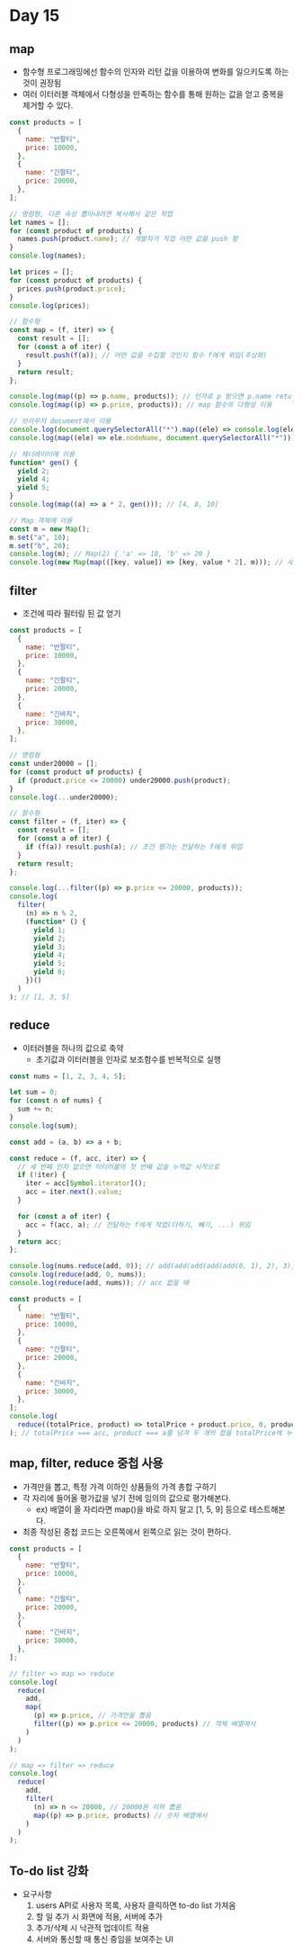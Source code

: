 # Day 15

## map

- 함수형 프로그래밍에선 함수의 인자와 리턴 값을 이용하여 변화를 일으키도록 하는 것이 권장됨
- 여러 이터러블 객체에서 다형성을 만족하는 함수를 통해 원하는 값을 얻고 중복을 제거할 수 있다.

```javascript
const products = [
  {
    name: "반팔티",
    price: 10000,
  },
  {
    name: "긴팔티",
    price: 20000,
  },
];

// 명령형, 다른 속성 뽑아내려면 복사해서 같은 작업
let names = [];
for (const product of products) {
  names.push(product.name); // 개발자가 직접 어떤 값을 push 함
}
console.log(names);

let prices = [];
for (const product of products) {
  prices.push(product.price);
}
console.log(prices);

// 함수형
const map = (f, iter) => {
  const result = [];
  for (const a of iter) {
    result.push(f(a)); // 어떤 값을 수집할 것인지 함수 f에게 위임(추상화)
  }
  return result;
};

console.log(map((p) => p.name, products)); // 인자로 p 받으면 p.name return하는 함수 넘김
console.log(map((p) => p.price, products)); // map 함수의 다형성 이용

// 브라우저 document에서 이용
console.log(document.querySelectorAll("*").map((ele) => console.log(ele))); // map 안됨
console.log(map((ele) => ele.nodeName, document.querySelectorAll("*"))); // map 가능

// 제너레이터에 이용
function* gen() {
  yield 2;
  yield 4;
  yield 5;
}
console.log(map((a) => a * 2, gen())); // [4, 8, 10]

// Map 객체에 이용
const m = new Map();
m.set("a", 10);
m.set("b", 20);
console.log(m); // Map(2) { 'a' => 10, 'b' => 20 }
console.log(new Map(map(([key, value]) => [key, value * 2], m))); // 새 Map 객체, Map(2) { 'a' => 20, 'b' => 40 }
```

## filter

- 조건에 따라 필터링 된 값 얻기

```javascript
const products = [
  {
    name: "반팔티",
    price: 10000,
  },
  {
    name: "긴팔티",
    price: 20000,
  },
  {
    name: "긴바지",
    price: 30000,
  },
];

// 명령형
const under20000 = [];
for (const product of products) {
  if (product.price <= 20000) under20000.push(product);
}
console.log(...under20000);

// 함수형
const filter = (f, iter) => {
  const result = [];
  for (const a of iter) {
    if (f(a)) result.push(a); // 조건 평가는 전달하는 f에게 위임
  }
  return result;
};

console.log(...filter((p) => p.price <= 20000, products));
console.log(
  filter(
    (n) => n % 2,
    (function* () {
      yield 1;
      yield 2;
      yield 3;
      yield 4;
      yield 5;
      yield 6;
    })()
  )
); // [1, 3, 5]
```

## reduce

- 이터러블을 하나의 값으로 축약
  - 초기값과 이터러블을 인자로 보조함수를 반복적으로 실행

```javascript
const nums = [1, 2, 3, 4, 5];

let sum = 0;
for (const n of nums) {
  sum += n;
}
console.log(sum);

const add = (a, b) => a + b;

const reduce = (f, acc, iter) => {
  // 세 번째 인자 없으면 이터러블의 첫 번째 값을 누적값 시작으로
  if (!iter) {
    iter = acc[Symbol.iterator]();
    acc = iter.next().value;
  }

  for (const a of iter) {
    acc = f(acc, a); // 전달하는 f에게 작업(더하기, 빼기, ...) 위임
  }
  return acc;
};

console.log(nums.reduce(add, 0)); // add(add(add(add(add(0, 1), 2), 3), 4), 5)
console.log(reduce(add, 0, nums));
console.log(reduce(add, nums)); // acc 없을 때

const products = [
  {
    name: "반팔티",
    price: 10000,
  },
  {
    name: "긴팔티",
    price: 20000,
  },
  {
    name: "긴바지",
    price: 30000,
  },
];
console.log(
  reduce((totalPrice, product) => totalPrice + product.price, 0, products)
); // totalPrice === acc, product === a를 넘겨 두 개의 합을 totalPrice에 누적
```

## map, filter, reduce 중첩 사용

- 가격만을 뽑고, 특정 가격 이하인 상품들의 가격 총합 구하기
- 각 자리에 들어올 평가값을 넣기 전에 임의의 값으로 평가해본다.
  - ex) 배열이 올 자리라면 map()을 바로 하지 말고 [1, 5, 9] 등으로 테스트해본다.
- 최종 작성된 중첩 코드는 오른쪽에서 왼쪽으로 읽는 것이 편하다.

```javascript
const products = [
  {
    name: "반팔티",
    price: 10000,
  },
  {
    name: "긴팔티",
    price: 20000,
  },
  {
    name: "긴바지",
    price: 30000,
  },
];

// filter => map => reduce
console.log(
  reduce(
    add,
    map(
      (p) => p.price, // 가격만을 뽑음
      filter((p) => p.price <= 20000, products) // 객체 배열에서
    )
  )
);

// map => filter => reduce
console.log(
  reduce(
    add,
    filter(
      (n) => n <= 20000, // 20000원 이하 뽑음
      map((p) => p.price, products) // 숫자 배열에서
    )
  )
);
```

## To-do list 강화

- 요구사항
  1. users API로 사용자 목록, 사용자 클릭하면 to-do list 가져옴
  2. 할 일 추가 시 화면에 적용, 서버에 추가
  3. 추가/삭제 시 낙관적 업데이트 적용
  4. 서버와 통신할 때 통신 중임을 보여주는 UI
